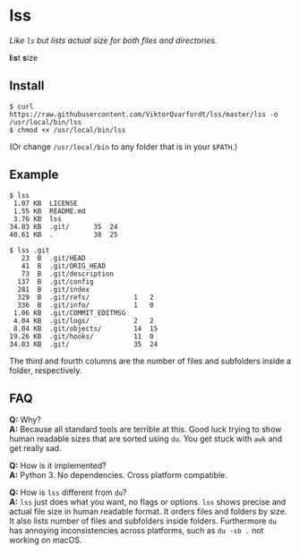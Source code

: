 # lss

*Like `ls` but lists actual size for both files and directories.*

**l**i**s**t **s**ize


## Install

```
$ curl https://raw.githubusercontent.com/ViktorQvarfordt/lss/master/lss -o /usr/local/bin/lss
$ chmod +x /usr/local/bin/lss
```

(Or change `/usr/local/bin` to any folder that is in your `$PATH`.)


## Example

```
$ lss
 1.07 KB  LICENSE
 1.55 KB  README.md
 3.76 KB  lss
34.03 KB  .git/      35  24
40.61 KB  .          38  25

$ lss .git
   23  B  .git/HEAD
   41  B  .git/ORIG_HEAD
   73  B  .git/description
  137  B  .git/config
  281  B  .git/index
  329  B  .git/refs/           1   2
  336  B  .git/info/           1   0
 1.06 KB  .git/COMMIT_EDITMSG
 4.04 KB  .git/logs/           2   2
 8.04 KB  .git/objects/        14  15
19.26 KB  .git/hooks/          11  0
34.03 KB  .git/                35  24
```

The third and fourth columns are the number of files and subfolders inside a folder, respectively.


## FAQ

**Q:** Why?<br />
**A:** Because all standard tools are terrible at this. Good luck trying to show human readable sizes that are sorted using `du`. You get stuck with `awk` and get really sad.

**Q:** How is it implemented?<br />
**A:** Python 3. No dependencies. Cross platform compatible.

**Q:** How is `lss` different from `du`?<br />
**A:** `lss` just does what you want, no flags or options. `lss` shows precise and actual file size in human readable format. It orders files and folders by size. It also lists number of files and subfolders inside folders. Furthermore `du` has annoying inconsistencies across platforms, such as `du -sb .` not working on macOS.
